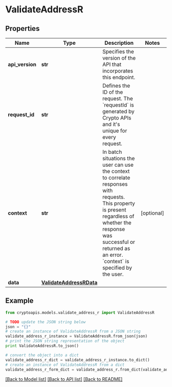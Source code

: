 # ValidateAddressR


## Properties
Name | Type | Description | Notes
------------ | ------------- | ------------- | -------------
**api_version** | **str** | Specifies the version of the API that incorporates this endpoint. | 
**request_id** | **str** | Defines the ID of the request. The &#x60;requestId&#x60; is generated by Crypto APIs and it&#39;s unique for every request. | 
**context** | **str** | In batch situations the user can use the context to correlate responses with requests. This property is present regardless of whether the response was successful or returned as an error. &#x60;context&#x60; is specified by the user. | [optional] 
**data** | [**ValidateAddressRData**](ValidateAddressRData.md) |  | 

## Example

```python
from cryptoapis.models.validate_address_r import ValidateAddressR

# TODO update the JSON string below
json = "{}"
# create an instance of ValidateAddressR from a JSON string
validate_address_r_instance = ValidateAddressR.from_json(json)
# print the JSON string representation of the object
print ValidateAddressR.to_json()

# convert the object into a dict
validate_address_r_dict = validate_address_r_instance.to_dict()
# create an instance of ValidateAddressR from a dict
validate_address_r_form_dict = validate_address_r.from_dict(validate_address_r_dict)
```
[[Back to Model list]](../README.md#documentation-for-models) [[Back to API list]](../README.md#documentation-for-api-endpoints) [[Back to README]](../README.md)


